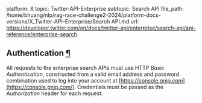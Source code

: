platform: X
topic: Twitter-API-Enterprise
subtopic: Search API
file_path: /home/bhuang/nlp/rag-race-challenge2-2024/platform-docs-versions/X_Twitter-API-Enterprise/Search API.md
url: https://developer.twitter.com/en/docs/twitter-api/enterprise/search-api/api-reference/enterprise-search

## Authentication [¶](#authentication- "Permalink to this headline")

All requests to the enterprise search APIs must use HTTP _Basic Authentication_, constructed from a valid email address and password combination used to log into your account at [https://console.gnip.com](https://console.gnip.com/). Credentials must be passed as the _Authorization_ header for each request.